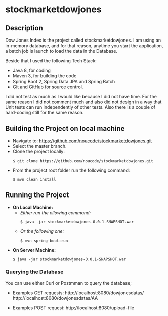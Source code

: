 # stockmarketdowjones

## Description
Dow Jones Index is the project called stockmarketdowjones. 
I am using an in-memory database, and for that reason, anytime you start the application, a batch job is launch to load the data in the Database.

Beside that I used the following Tech Stack:
- Java 8, for coding
- Maven 3, for building the code
- Spring Boot 2, Spring Data JPA and Spring Batch
- Git and GitHub for source control.

I did not test as much as I would like because I did not have time. 
For the same reason I did not comment much and also did not design in a way that Unit tests can run independently of other tests. 
Also there is a couple of hard-coding still for the same reason.

## Building the Project on local machine
- Navigate to: https://github.com/noucode/stockmarketdowjones.git 
- Select the master branch.
- Clone the project locally:
  ```
  $ git clone https://github.com/noucode/stockmarketdowjones.git
  ```
- From the project root folder run the following command: 
  ```
  $ mvn clean install
  ```

## Running the Project
- **On Local Machine:**
  - *Either run the ollowing command:*
    ```
    $ java -jar stockmarketdowjones-0.0.1-SNAPSHOT.war
    ```
  - *Or the following one:*
    ```
    $ mvn spring-boot:run
    ```
- **On Server Machine:**
    ```
    $ java -jar stockmarketdowjones-0.0.1-SNAPSHOT.war
    ```

### Querying the Database
You can use either Curl or Postmman to query the database;

- Examples GET requests: http://localhost:8080/dowjonesdatas/
http://localhost:8080/dowjonesdatas/AA

- Examples POST request: http://localhost:8080/upload-file

